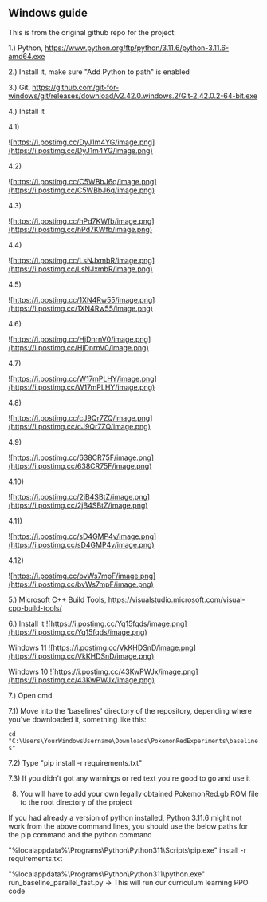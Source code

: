 ## Windows guide

This is from the original github repo for the project:

1.) Python, https://www.python.org/ftp/python/3.11.6/python-3.11.6-amd64.exe 
 
2.) Install it, make sure "Add Python to path" is enabled 

3.) Git, https://github.com/git-for-windows/git/releases/download/v2.42.0.windows.2/Git-2.42.0.2-64-bit.exe 
 
4.) Install it  

4.1)

![https://i.postimg.cc/DyJ1m4YG/image.png](https://i.postimg.cc/DyJ1m4YG/image.png)

4.2)

![https://i.postimg.cc/C5WBbJ6q/image.png](https://i.postimg.cc/C5WBbJ6q/image.png)

4.3)

![https://i.postimg.cc/hPd7KWfb/image.png](https://i.postimg.cc/hPd7KWfb/image.png)

4.4)

![https://i.postimg.cc/LsNJxmbR/image.png](https://i.postimg.cc/LsNJxmbR/image.png)

4.5)

![https://i.postimg.cc/1XN4Rw55/image.png](https://i.postimg.cc/1XN4Rw55/image.png)

4.6)

![https://i.postimg.cc/HjDnrnV0/image.png](https://i.postimg.cc/HjDnrnV0/image.png)

4.7)

![https://i.postimg.cc/W17mPLHY/image.png](https://i.postimg.cc/W17mPLHY/image.png)

4.8)

![https://i.postimg.cc/cJ9Qr7ZQ/image.png](https://i.postimg.cc/cJ9Qr7ZQ/image.png)

4.9)

![https://i.postimg.cc/638CR75F/image.png](https://i.postimg.cc/638CR75F/image.png)

4.10)

![https://i.postimg.cc/2jB4SBtZ/image.png](https://i.postimg.cc/2jB4SBtZ/image.png)

4.11)

![https://i.postimg.cc/sD4GMP4v/image.png](https://i.postimg.cc/sD4GMP4v/image.png)

4.12)

![https://i.postimg.cc/bvWs7mpF/image.png](https://i.postimg.cc/bvWs7mpF/image.png)


5.) Microsoft C++ Build Tools, https://visualstudio.microsoft.com/visual-cpp-build-tools/ 

6.) Install it
![https://i.postimg.cc/Yq15fqds/image.png](https://i.postimg.cc/Yq15fqds/image.png)
 
Windows 11
![https://i.postimg.cc/VkKHDSnD/image.png](https://i.postimg.cc/VkKHDSnD/image.png)
 
Windows 10
![https://i.postimg.cc/43KwPWJx/image.png](https://i.postimg.cc/43KwPWJx/image.png)

7.) Open cmd 
 
7.1) Move into the 'baselines' directory of the repository, depending where you've downloaded it, something like this: 
  
```cd "C:\Users\YourWindowsUsername\Downloads\PokemonRedExperiments\baselines"```
 
7.2) Type "pip install -r requirements.txt"
 
7.3) If you didn't got any warnings or red text you're good to go and use it
 
8) You will have to add your own legally obtained PokemonRed.gb ROM file to the root directory of the project
   
If you had already a version of python installed, Python 3.11.6 might not work from the above command lines, you should use the below paths for the pip command and the python command

"%localappdata%\Programs\Python\Python311\Scripts\pip.exe" install -r requirements.txt

"%localappdata%\Programs\Python\Python311\python.exe" run_baseline_parallel_fast.py -> This will run our curriculum learning PPO code

